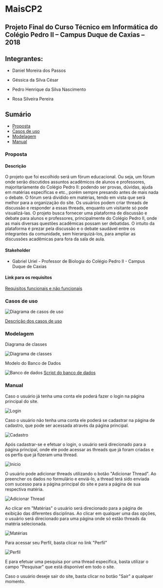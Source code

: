# MaisCP2

## Projeto Final do Curso Técnico em Informática do Colégio Pedro II – Campus Duque de Caxias – 2018

## Integrantes:

- Daniel Moreira dos Passos

- Géssica da Silva César

- Pedro Henrique da Silva Nascimento

- Rosa Silveira Pereira

## Sumário

- [Proposta](#proposta)
- [Casos de uso](#casos-de-uso)
- [Modelagem](#modelagem)
- [Manual](#manual)

### Proposta

#### Descrição

O projeto que foi escolhido será um fórum educacional. Ou seja, um fórum onde serão discutidos assuntos acadêmicos de alunos e professores, majoritariamente do Colégio Pedro II: podendo ser provas, dúvidas, ajuda em matérias específicas e etc., porém sempre presando antes de mais nada o debate. O fórum será dividido em matérias, tendo em vista que será melhor para a organização do site. Os usuários podem criar threads de discussão e responder a essas threads, enquanto um visitante só pode visualizá-las. O projeto busca fornecer uma plataforma de discussão e debate para alunos e professores, principalmente do Colégio Pedro II, onde as mais diversas questões acadêmicas possam ser debatidas. O intuito da plataforma é prezar pela discussão e o debate saudável entre os integrantes da comunidade, sem hierarquizá-los, para ampliar as discussões acadêmicas para fora da sala de aula.

#### Stakeholder

- Gabriel Uriel - Professor de Biologia do Colégio Pedro II - Campus Duque de Caxias

#### Link para os requisitos

[Requisitos funcionais e não funcionais](https://github.com/cp2-dc-info-projeto-final-2018/MaisCP2/blob/master/Documenta%C3%A7%C3%A3o/requisitos.md)

### Casos de uso

![Diagrama de casos de uso](Documentação/casosDeUso.png)

[Descrição dos casos de uso](https://github.com/cp2-dc-info-projeto-final-2018/MaisCP2/blob/master/Documenta%C3%A7%C3%A3o/casosDeUso.md)

### Modelagem

Diagrama de classes

![Diagrama de classes](Documentação/diagramaDeClasse.png)

Modelo do Banco de Dados

![Banco de dados](Documentação/bd.png)
[Script do banco de dados](https://github.com/cp2-dc-info-projeto-final-2018/MaisCP2/blob/master/Documenta%C3%A7%C3%A3o/bd.sql)

### Manual

Caso o usuário já tenha uma conta ele poderá fazer o login na página principal do site.

![Login](Documentação/Telas/index.png)

Caso o usuário não tenha uma conta ele poderá se cadastrar na página de cadastro, que pode ser acessada através da página principal.

![Cadastro](Documentação/Telas/cadastro.png)

Após cadastrar-se e efetuar o login, o usuário será direcionado para a página principal, onde ele pode acessar as threads que já foram criadas e os perfis que já fizeram uma thread.

![Inicio](Documentação/Telas/inicio.png)

O usuário pode adicionar threads utilizando o botão "Adicionar Thread". Ao preencher os dados no formulário e enviá-lo, a thread terá sido enviada com sucesso para a página principal do site e para a página de sua respectiva matéria.

![Adicionar Thread](Documentação/Telas/pergunta.png)

Ao clicar em "Matérias" o usuário será direcionado para a página de exibição das diferentes disciplinas. Ao clicar em qualquer uma das opções, o usuário será direcionado para uma página onde só estão threads da matéria selecionada.

![Matérias](Documentação/Telas/materias.png)

Para acessar seu Perfil, basta clicar no link "Perfil"

![Perfil](Documentação/Telas/perfil.png)

E para efetuar uma pesquisa por uma thread específica, basta utilizar o campo "Pesquisar" que está disponível em todo o site.

Caso o usuário deseje sair do site, basta clicar no botão "Sair" a qualquer momento.
